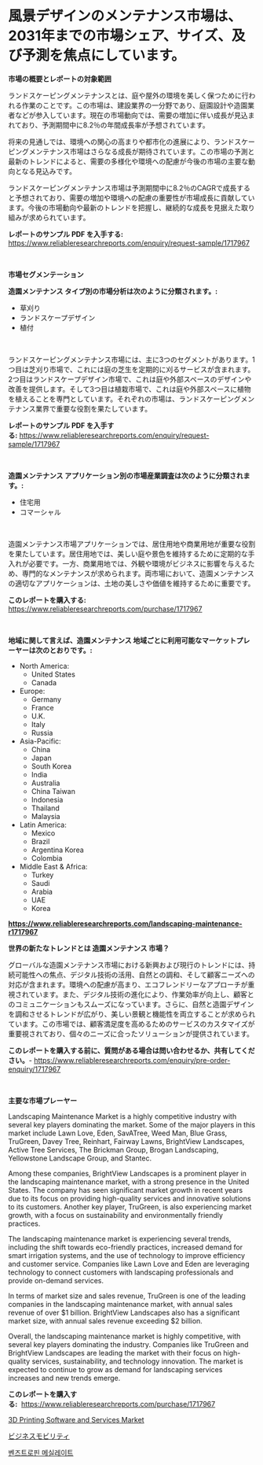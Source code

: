 <p><h1>風景デザインのメンテナンス市場は、2031年までの市場シェア、サイズ、及び予測を焦点にしています。</h1></p><p><strong>市場の概要とレポートの対象範囲</strong></p>
<p><p>ランドスケーピングメンテナンスとは、庭や屋外の環境を美しく保つために行われる作業のことです。この市場は、建設業界の一分野であり、庭園設計や造園業者などが参入しています。現在の市場動向では、需要の増加に伴い成長が見込まれており、予測期間中に8.2％の年間成長率が予想されています。</p><p>将来の見通しでは、環境への関心の高まりや都市化の進展により、ランドスケーピングメンテナンス市場はさらなる成長が期待されています。この市場の予測と最新のトレンドによると、需要の多様化や環境への配慮が今後の市場の主要な動向となる見込みです。</p><p>ランドスケーピングメンテナンス市場は予測期間中に8.2％のCAGRで成長すると予想されており、需要の増加や環境への配慮の重要性が市場成長に貢献しています。今後の市場動向や最新のトレンドを把握し、継続的な成長を見据えた取り組みが求められています。</p></p>
<p><strong>レポートのサンプル PDF を入手する:</strong> <a href="https://www.reliableresearchreports.com/enquiry/request-sample/1717967">https://www.reliableresearchreports.com/enquiry/request-sample/1717967</a></p>
<p>&nbsp;</p>
<p><strong>市場セグメンテーション</strong></p>
<p><strong>造園メンテナンス タイプ別の市場分析は次のように分類されます。:</strong></p>
<p><ul><li>草刈り</li><li>ランドスケープデザイン</li><li>植付</li></ul></p>
<p>&nbsp;</p>
<p><p>ランドスケーピングメンテナンス市場には、主に3つのセグメントがあります。1つ目は芝刈り市場で、これには庭の芝生を定期的に刈るサービスが含まれます。2つ目はランドスケープデザイン市場で、これは庭や外部スペースのデザインや改善を提供します。そして3つ目は植栽市場で、これは庭や外部スペースに植物を植えることを専門としています。それぞれの市場は、ランドスケーピングメンテナンス業界で重要な役割を果たしています。</p></p>
<p><strong>レポートのサンプル PDF を入手する:</strong>&nbsp;<a href="https://www.reliableresearchreports.com/enquiry/request-sample/1717967">https://www.reliableresearchreports.com/enquiry/request-sample/1717967</a></p>
<p>&nbsp;</p>
<p><strong> 造園メンテナンス アプリケーション別の市場産業調査は次のように分類されます。:</strong></p>
<p><ul><li>住宅用</li><li>コマーシャル</li></ul></p>
<p>&nbsp;</p>
<p><p>造園メンテナンス市場アプリケーションでは、居住用地や商業用地が重要な役割を果たしています。居住用地では、美しい庭や景色を維持するために定期的な手入れが必要です。一方、商業用地では、外観や環境がビジネスに影響を与えるため、専門的なメンテナンスが求められます。両市場において、造園メンテナンスの適切なアプリケーションは、土地の美しさや価値を維持するために重要です。</p></p>
<p><strong>このレポートを購入する:</strong>&nbsp; <a href="https://www.reliableresearchreports.com/purchase/1717967">https://www.reliableresearchreports.com/purchase/1717967</a></p>
<p>&nbsp;</p>
<p><strong>地域に関して言えば、造園メンテナンス 地域ごとに利用可能なマーケットプレーヤーは次のとおりです。:</strong></p>
<p><ul>
    <li>
        North America:
        <ul>
            <li>United States</li>
            <li>Canada</li>
        </ul>
    </li>
    <li>
        Europe:
        <ul>
            <li>Germany</li>
            <li>France</li>
            <li>U.K.</li>
            <li>Italy</li>
            <li>Russia</li>
        </ul>
    </li>
    <li>
        Asia-Pacific:
        <ul>
            <li>China</li>
            <li>Japan</li>
            <li>South Korea</li>
            <li>India</li>
            <li>Australia</li>
            <li>China Taiwan</li>
            <li>Indonesia</li>
            <li>Thailand</li>
            <li>Malaysia</li>
        </ul>
    </li>
    <li>
        Latin America:
        <ul>
            <li>Mexico</li>
            <li>Brazil</li>
            <li>Argentina Korea</li>
            <li>Colombia</li>
        </ul>
    </li>
    <li>
        Middle East & Africa:
        <ul>
            <li>Turkey</li>
            <li>Saudi</li>
            <li>Arabia</li>
            <li>UAE</li>
            <li>Korea</li>
        </ul>
    </li>
    </ul></p>
<p><strong><a href="https://www.reliableresearchreports.com/landscaping-maintenance-r1717967">https://www.reliableresearchreports.com/landscaping-maintenance-r1717967</a></strong>&nbsp;</p>
<p><strong>世界の新たなトレンドとは 造園メンテナンス 市場？</strong></p>
<p><p>グローバルな造園メンテナンス市場における新興および現行のトレンドには、持続可能性への焦点、デジタル技術の活用、自然との調和、そして顧客ニーズへの対応が含まれます。環境への配慮が高まり、エコフレンドリーなアプローチが重視されています。また、デジタル技術の進化により、作業効率が向上し、顧客とのコミュニケーションもスムーズになっています。さらに、自然と造園デザインを調和させるトレンドが広がり、美しい景観と機能性を両立することが求められています。この市場では、顧客満足度を高めるためのサービスのカスタマイズが重要視されており、個々のニーズに合ったソリューションが提供されています。</p></p>
<p><strong>このレポートを購入する前に、質問がある場合は問い合わせるか、共有してください。</strong>- <a href="https://www.reliableresearchreports.com/enquiry/pre-order-enquiry/1717967">https://www.reliableresearchreports.com/enquiry/pre-order-enquiry/1717967</a></p>
<p>&nbsp;</p>
<p><strong>主要な市場プレーヤー</strong></p>
<p><p>Landscaping Maintenance Market is a highly competitive industry with several key players dominating the market. Some of the major players in this market include Lawn Love, Eden, SavATree, Weed Man, Blue Grass, TruGreen, Davey Tree, Reinhart, Fairway Lawns, BrightView Landscapes, Active Tree Services, The Brickman Group, Brogan Landscaping, Yellowstone Landscape Group, and Stantec.</p><p>Among these companies, BrightView Landscapes is a prominent player in the landscaping maintenance market, with a strong presence in the United States. The company has seen significant market growth in recent years due to its focus on providing high-quality services and innovative solutions to its customers. Another key player, TruGreen, is also experiencing market growth, with a focus on sustainability and environmentally friendly practices.</p><p>The landscaping maintenance market is experiencing several trends, including the shift towards eco-friendly practices, increased demand for smart irrigation systems, and the use of technology to improve efficiency and customer service. Companies like Lawn Love and Eden are leveraging technology to connect customers with landscaping professionals and provide on-demand services.</p><p>In terms of market size and sales revenue, TruGreen is one of the leading companies in the landscaping maintenance market, with annual sales revenue of over $1 billion. BrightView Landscapes also has a significant market size, with annual sales revenue exceeding $2 billion.</p><p>Overall, the landscaping maintenance market is highly competitive, with several key players dominating the industry. Companies like TruGreen and BrightView Landscapes are leading the market with their focus on high-quality services, sustainability, and technology innovation. The market is expected to continue to grow as demand for landscaping services increases and new trends emerge.</p></p>
<p><strong>このレポートを購入する:</strong>&nbsp;&nbsp;<a href="https://www.reliableresearchreports.com/purchase/1717967">https://www.reliableresearchreports.com/purchase/1717967</a></p>
<p><p><a href="https://github.com/AKSHATREPORTPRIME/Market-Research-Report-List-4/blob/main/3d-printing-software-and-services-market.md">3D Printing Software and Services Market</a></p><p><a href="https://github.com/xtkhtofdt934839/Market-Research-Report-List-1/blob/main/327319725225.md">ビジネスモビリティ</a></p><p><a href="https://github.com/rsg307664904/Market-Research-Report-List-1/blob/main/762830023033.md">벤즈트로핀 메실레이트</a></p></p>